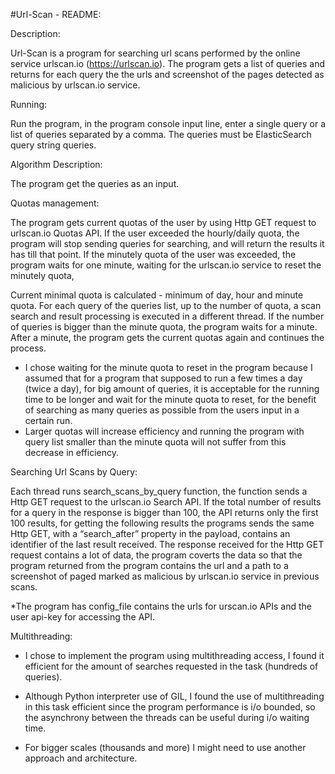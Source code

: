 #Url-Scan - README:

Description:

Url-Scan is a program for searching url scans performed by the online service urlscan.io (https://urlscan.io). The program gets a list of queries and returns for each query the the urls and screenshot of the pages detected as malicious by urlscan.io service.

Running:

Run the program, in the program console input line, enter a single query or a list of queries separated by a comma. The queries must be ElasticSearch query string queries.

Algorithm Description:

The program get the queries as an input.

Quotas management:

The program gets current quotas of the user by using Http GET request to urlscan.io Quotas API.
If the user exceeded the hourly/daily quota, the program will stop sending queries for searching, and will return the results it has till that point.
If the minutely quota of the user was exceeded, the program waits for one minute, waiting for the urlscan.io service to reset the minutely quota,

Current minimal quota is calculated - minimum of day, hour and minute quota.
For each query of the queries list, up to the number of quota, a scan search and result processing is executed in a different thread.
If the number of queries is bigger than the minute quota, the program waits for a minute. After a minute, the program gets the current quotas again and continues the process.

* I chose waiting for the minute quota to reset in the program because I assumed that for a program that supposed to run a few times a day (twice a day), for big amount of queries, it is acceptable for the running time to be longer and wait for the minute quota to reset, for the benefit of searching as many queries as possible from the users input in a certain run.
* Larger quotas will increase efficiency and running the program with query list smaller than the minute quota will not suffer from this decrease in efficiency.


Searching Url Scans by Query:

Each thread runs search_scans_by_query function, the function sends a Http GET request to the urlscan.io Search API.
If the total number of results for a query in the response is bigger than 100, the API returns only the first 100 results, for getting the following results the programs sends the same Http GET, with a “search_after” property in the payload, contains an identifier of the last result received.
The response received for the Http GET request contains a lot of data, the program coverts the data so that the program returned from the program contains the url and a path to a screenshot of paged marked as malicious by urlscan.io service in previous scans.

*The program has config_file contains the urls for urscan.io APIs and the user api-key for accessing the API.

Multithreading:

* I chose to implement the program using multithreading access, I found it efficient for the amount of searches requested in the task (hundreds of queries).

* Although Python interpreter use of GIL, I found the use of multithreading in this task efficient since the program performance is i/o bounded, so the asynchrony between the threads can be useful during i/o waiting time.

* For bigger scales (thousands and more) I might need to use another approach and architecture.

